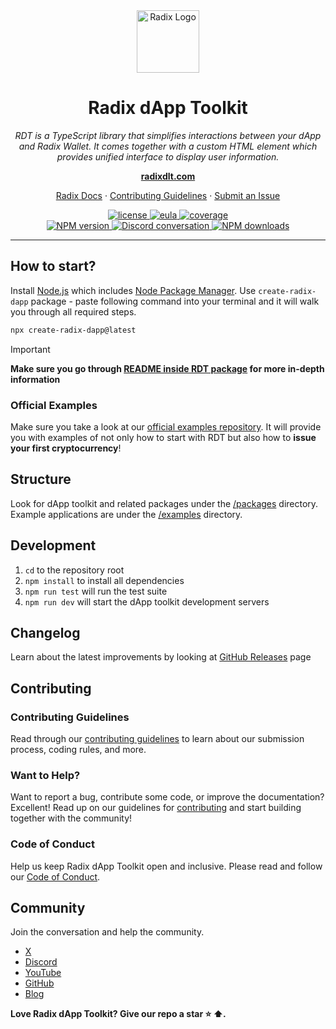 <div align="center">
  <img src="docs/radix-logo.png" alt="Radix Logo" width="100">

  # Radix dApp Toolkit

  <em> RDT is a TypeScript library that simplifies interactions between your dApp and Radix Wallet. It comes together with a custom HTML element which provides unified interface to display user information.</em>

  <a href="https://radixdlt.com/"><strong>radixdlt.com</strong></a>

</div>
<p align="center">
  <a href="https://docs.radixdlt.com/docs">Radix Docs</a>
  ·
  <a href="CONTRIBUTION.md">Contributing Guidelines</a>
  ·
  <a href="https://github.com/radixdlt/radix-dapp-toolkit/issues">Submit an Issue</a>
</p>

<p align="center">
  <a href="LICENSE">
    <img src="https://img.shields.io/badge/License-Apache_2.0-blue.svg" alt="license" />
  </a>
  <a href="RADIX-SOFTWARE-EULA">
    <img src="https://img.shields.io/badge/EULA-red" alt="eula" />
  </a>
  <a href="https://sonarcloud.io/project/overview?id=radix-dapp-toolkit">
    <img src="https://img.shields.io/sonar/coverage/radix-dapp-toolkit?server=https%3A%2F%2Fsonarcloud.io" alt="coverage" />
  </a>
  <br/>
  <a href="https://www.npmjs.com/@radixdlt/radix-dapp-toolkit">
    <img src="https://img.shields.io/npm/v/@radixdlt/radix-dapp-toolkit.svg?logo=npm&logoColor=fff&label=NPM+package&color=limegreen" alt="NPM version" />
  </a>
  <a href="http://discord.gg/radixdlt">
    <img src="https://img.shields.io/discord/417762285172555786.svg?logo=discord&logoColor=fff&label=Discord&color=7389d8" alt="Discord conversation" />
  </a>
  <a href="https://www.npmjs.com/@radixdlt/radix-dapp-toolkit">
    <img src="https://img.shields.io/npm/dm/@radixdlt/radix-dapp-toolkit" alt="NPM downloads" />
  </a>
</p>

<hr>

## How to start?

Install [Node.js] which includes [Node Package Manager][npm]. Use `create-radix-dapp` package - paste following command into your terminal and it will walk you through all required steps.

```bash
npx create-radix-dapp@latest
```

> [!IMPORTANT]
> **Make sure you go through [README inside RDT package](packages/dapp-toolkit/README.md) for more in-depth information**

### Official Examples

Make sure you take a look at our [official examples repository](https://github.com/radixdlt/official-examples/tree/main/getting-started). It will provide you with examples of not only how to start with RDT but also how to **issue your first cryptocurrency**!

## Structure

Look for dApp toolkit and related packages under the [/packages](/packages/) directory. Example applications are under the [/examples](/examples/) directory.

## Development

1. `cd` to the repository root
2. `npm install` to install all dependencies
3. `npm run test` will run the test suite
4. `npm run dev` will start the dApp toolkit development servers

## Changelog

Learn about the latest improvements by looking at [GitHub Releases](https://github.com/radixdlt/radix-dapp-toolkit/releases) page

## Contributing

### Contributing Guidelines

Read through our [contributing guidelines](CONTRIBUTION.md) to learn about our submission process, coding rules, and more.

### Want to Help?

Want to report a bug, contribute some code, or improve the documentation? Excellent! Read up on our guidelines for [contributing](CONTRIBUTION.md) and start building together with the community!

### Code of Conduct

Help us keep Radix dApp Toolkit open and inclusive. Please read and follow our [Code of Conduct](CODE_OF_CONDUCT.md).

## Community

Join the conversation and help the community.

- [X][X]
- [Discord][discord]
- [YouTube][youtube]
- [GitHub](https://github.com/radixdlt)
- [Blog](https://www.radixdlt.com/blog)

**Love Radix dApp Toolkit? Give our repo a star :star: :arrow_up:.**

[node.js]: https://nodejs.org/
[npm]: https://www.npmjs.com/get-npm
[X]: https://x.com/RadixDLT
[discord]: http://discord.gg/radixdlt
[youtube]: https://www.youtube.com/c/radixdlt
